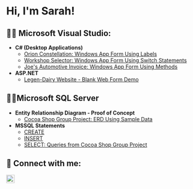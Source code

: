 <h1>Hi, I'm Sarah! </h1>

<h2>👨‍💻 Microsoft Visual Studio:</h2>

- <b>C# (Desktop Applications)</b>
  - [Orion Constellation: Windows App Form Using Labels](https://github.com/SarahBagwell/OrionConstellation)
  - [Workshop Selector: Windows App Form Using Switch Statements](https://github.com/SarahBagwell/WorkshopSelector)
  - [Joe's Automotive Invoice: Windows App Form Using Methods](https://github.com/SarahBagwell/JoesAutomotiveInvoice)
- <b>ASP.NET</b>
  - [Legen-Dairy Website - Blank Web Form Demo](https://github.com/SarahBagwell/Legen-DairyWebsite)

<h2>👨‍💻Microsoft SQL Server</h2>

- <b>Entity Relationship Diagram - Proof of Concept</b>
  - [Cocoa Shop Group Project: ERD Using Sample Data](https://i.imgur.com/JVmVM9d.png)
- <b>MSSQL Statements</b>
  - [CREATE](https://github.com/SarahBagwell/CreateMSSQL)
  - [INSERT](https://github.com/SarahBagwell/InsertMSSQL)
  - [SELECT: Queries from Cocoa Shop Group Project](https://github.com/SarahBagwell/SelectMSSQL)


<h2> 🤳 Connect with me:</h2>

[<img align="left" alt="JoshMadakor | LinkedIn" width="22px" src="https://cdn.jsdelivr.net/npm/simple-icons@v3/icons/linkedin.svg" />][linkedin]

[linkedin]: https://www.linkedin.com/in/sarahbagwell

<!--
**SarahBagwell/SarahBagwell** is a ✨ _special_ ✨ repository because its `README.md` (this file) appears on your GitHub profile.//

Here are some ideas to get you started:

- 🔭 I’m currently working on ...
- 🌱 I’m currently learning ...
- 👯 I’m looking to collaborate on ...
- 🤔 I’m looking for help with ...
- 💬 Ask me about ...
- 📫 How to reach me: ...
- 😄 Pronouns: ...
- ⚡ Fun fact: ...
-->
